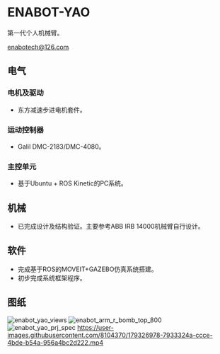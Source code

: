 # ENABOT-YAO
第一代个人机械臂。

enabotech@126.com

## 电气
### 电机及驱动
* 东方减速步进电机套件。
### 运动控制器
* Galil DMC-2183/DMC-4080。
### 主控单元
* 基于Ubuntu + ROS Kinetic的PC系统。
## 机械
* 已完成设计及结构验证。主要参考ABB IRB 14000机械臂自行设计。
## 软件
* 完成基于ROS的MOVEIT+GAZEBO仿真系统搭建。
* 初步完成系统框架程序。
## 图纸
![enabot_yao_views](https://user-images.githubusercontent.com/8104370/178981727-d7a7a5aa-dde7-4a82-aa93-efd1ae59769b.jpg)
![enabot_arm_r_bomb_top_800](https://user-images.githubusercontent.com/8104370/149120200-2b3bb86b-3533-41b5-a885-824d70bac211.JPG)
![enabot_yao_prj_spec](https://user-images.githubusercontent.com/8104370/178981737-4663297f-a54c-4832-a1d7-b44af2ec0b84.jpg)
https://user-images.githubusercontent.com/8104370/179326978-7933324a-ccce-4bde-b54a-956a4bc2d222.mp4

